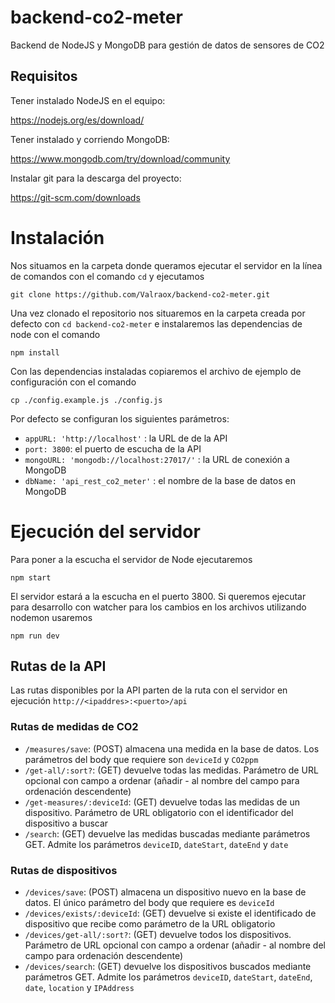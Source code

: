 # backend-co2-meter
Backend de NodeJS y MongoDB para gestión de datos de sensores de CO2

## Requisitos
Tener instalado NodeJS en el equipo:

https://nodejs.org/es/download/

Tener instalado y corriendo MongoDB:

https://www.mongodb.com/try/download/community

Instalar git para la descarga del proyecto:

https://git-scm.com/downloads

# Instalación
Nos situamos en la carpeta donde queramos ejecutar el servidor en la línea de comandos con el comando `cd` y ejecutamos 

```
git clone https://github.com/Valraox/backend-co2-meter.git
```

Una vez clonado el repositorio nos situaremos en la carpeta creada por defecto con `cd backend-co2-meter` e instalaremos las dependencias de node con el comando
```
npm install
```
Con las dependencias instaladas copiaremos el archivo de ejemplo de configuración con el comando
```
cp ./config.example.js ./config.js
```
Por defecto se configuran los siguientes parámetros:

- `appURL: 'http://localhost'` : la URL de de la API
- `port: 3800`: el puerto de escucha de la API
- `mongoURL: 'mongodb://localhost:27017/'` : la URL de conexión a MongoDB
- `dbName: 'api_rest_co2_meter'` : el nombre de la base de datos en MongoDB

# Ejecución del servidor
Para poner a la escucha el servidor de Node ejecutaremos
```
npm start
```

El servidor estará a la escucha en el puerto 3800. Si queremos ejecutar para desarrollo con watcher para los cambios en los archivos utilizando nodemon usaremos
```
npm run dev
```
## Rutas de la API
Las rutas disponibles por la API parten de la ruta con el servidor en ejecución `http://<ipaddres>:<puerto>/api`

### Rutas de medidas de CO2
- `/measures/save`: (POST) almacena una medida en la base de datos. Los parámetros del body que requiere son `deviceId` y `CO2ppm`
- `/get-all/:sort?`: (GET) devuelve todas las medidas. Parámetro de URL opcional con campo a ordenar (añadir - al nombre del campo para ordenación descendente)
- `/get-measures/:deviceId`: (GET) devuelve todas las medidas de un dispositivo. Parámetro de URL obligatorio con el identificador del dispositivo a buscar
- `/search`: (GET) devuelve las medidas buscadas mediante parámetros GET. Admite los parámetros `deviceID`, `dateStart`, `dateEnd` y `date`

### Rutas de dispositivos
- `/devices/save`: (POST) almacena un dispositivo nuevo en la base de datos. El único parámetro del body que requiere es `deviceId`
- `/devices/exists/:deviceId`: (GET) devuelve si existe el identificado de dispositivo que recibe como parámetro de la URL obligatorio
- `/devices/get-all/:sort?`: (GET) devuelve todos los dispositivos. Parámetro de URL opcional con campo a ordenar (añadir - al nombre del campo para ordenación descendente)
- `/devices/search`: (GET) devuelve los dispositivos buscados mediante parámetros GET. Admite los parámetros `deviceID`, `dateStart`, `dateEnd`, `date`, `location` y `IPAddress`
